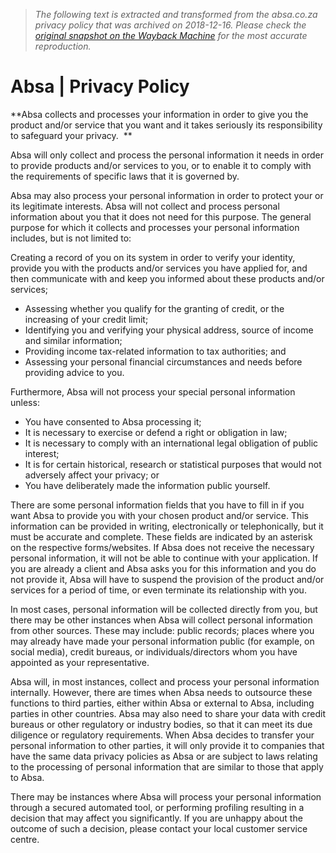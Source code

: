 > *The following text is extracted and transformed from the absa.co.za privacy policy that was archived on 2018-12-16. Please check the [original snapshot on the Wayback Machine](https://web.archive.org/web/20181216103819id_/https%3A//www.absa.co.za/legal-and-compliance/privacy-policy) for the most accurate reproduction.*

# Absa | Privacy Policy

**Absa collects and processes your information in order to give you the product and/or service that you want and it takes seriously its responsibility to safeguard your privacy.  **

Absa will only collect and process the personal information it needs in order to provide products and/or services to you, or to enable it to comply with the requirements of specific laws that it is governed by.

Absa may also process your personal information in order to protect your or its legitimate interests. Absa will not collect and process personal information about you that it does not need for this purpose. The general purpose for which it collects and processes your personal information includes, but is not limited to:

Creating a record of you on its system in order to verify your identity, provide you with the products and/or services you have applied for, and then communicate with and keep you informed about these products and/or services;

  * Assessing whether you qualify for the granting of credit, or the increasing of your credit limit;
  * Identifying you and verifying your physical address, source of income and similar information;
  * Providing income tax-related information to tax authorities; and
  * Assessing your personal financial circumstances and needs before providing advice to you.  




Furthermore, Absa will not process your special personal information unless:

  * You have consented to Absa processing it;
  * It is necessary to exercise or defend a right or obligation in law; 
  * It is necessary to comply with an international legal obligation of public interest;
  * It is for certain historical, research or statistical purposes that would not adversely affect your privacy; or
  * You have deliberately made the information public yourself.  




There are some personal information fields that you have to fill in if you want Absa to provide you with your chosen product and/or service. This information can be provided in writing, electronically or telephonically, but it must be accurate and complete. These fields are indicated by an asterisk on the respective forms/websites. If Absa does not receive the necessary personal information, it will not be able to continue with your application. If you are already a client and Absa asks you for this information and you do not provide it, Absa will have to suspend the provision of the product and/or services for a period of time, or even terminate its relationship with you.

In most cases, personal information will be collected directly from you, but there may be other instances when Absa will collect personal information from other sources. These may include: public records; places where you may already have made your personal information public (for example, on social media), credit bureaus, or individuals/directors whom you have appointed as your representative.

Absa will, in most instances, collect and process your personal information internally. However, there are times when Absa needs to outsource these functions to third parties, either within Absa or external to Absa, including parties in other countries. Absa may also need to share your data with credit bureaus or other regulatory or industry bodies, so that it can meet its due diligence or regulatory requirements. When Absa decides to transfer your personal information to other parties, it will only provide it to companies that have the same data privacy policies as Absa or are subject to laws relating to the processing of personal information that are similar to those that apply to Absa.

There may be instances where Absa will process your personal information through a secured automated tool, or performing profiling resulting in a decision that may affect you significantly. If you are unhappy about the outcome of such a decision, please contact your local customer service centre.  

